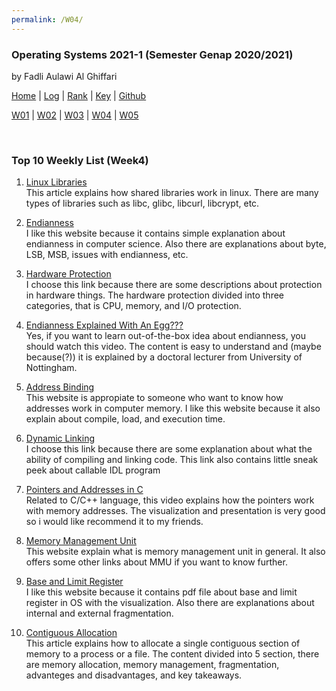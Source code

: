 ```yaml
---
permalink: /W04/
---
```


### **Operating Systems 2021-1 (Semester Genap 2020/2021)**

by Fadli Aulawi Al Ghiffari

[Home](https://fadlia68.github.io/os211/ "Home Page") | [Log](https://fadlia68.github.io/os211/TXT/mylog.txt) | [Rank](https://fadlia68.github.io/os211/TXT/myrank.txt) | [Key](https://fadlia68.github.io/os211/TXT/mypubkey.txt) | [Github](https://github.com/fadlia68/os211/)

[W01](https://fadlia68.github.io/os211/W01/) | [W02](https://fadlia68.github.io/os211/W02/) | [W03](https://fadlia68.github.io/os211/W03/) | [W04](https://fadlia68.github.io/os211/W04/) | [W05](https://fadlia68.github.io/os211/W05/)

<br>

### Top 10 Weekly List (Week4)

1. [Linux Libraries][1]<br>
This article explains how shared libraries work in linux. There are many types of libraries such as libc, glibc, libcurl, libcrypt, etc.

2. [Endianness][2]<br>
I like this website because it contains simple explanation about endianness in computer science. Also there are explanations about byte, LSB, MSB, issues with endianness, etc. 

3. [Hardware Protection][3]<br>
I choose this link because there are some descriptions about protection in hardware things. The hardware protection divided into three categories, that is CPU, memory, and I/O protection.

4. [Endianness Explained With An Egg???][4]<br>
Yes, if you want to learn out-of-the-box idea about endianness, you should watch this video. The content is easy to understand and (maybe because(?)) it is explained by a doctoral lecturer from University of Nottingham.

5. [Address Binding][5]<br>
This website is appropiate to someone who want to know how addresses work in computer memory. I like this website because it also explain about compile, load, and execution time.

6. [Dynamic Linking][6]<br>
I choose this link because there are some explanation about what the ability of compiling and linking code. This link also contains little sneak peek about callable IDL program

7. [Pointers and Addresses in C][7]<br>
Related to C/C++ language, this video explains how the pointers work with memory addresses. The visualization and presentation is very good so i would like recommend it to my friends.

8. [Memory Management Unit][8]<br>
This website explain what is memory management unit in general. It also offers some other links about MMU if you want to know further.
 
9. [Base and Limit Register][9]<br>
I like this website because it contains pdf file about base and limit register in OS with the visualization. Also there are explanations about internal and external fragmentation.

10. [Contiguous Allocation][10]<br>
This article explains how to allocate a single contiguous section of memory to a process or a file. The content divided into 5 section, there are memory allocation, memory management, fragmentation, advanteges and disadvantages, and key takeaways.

[1]: https://www.tecmint.com/understanding-shared-libraries-in-linux/
[2]: https://www.freecodecamp.org/news/what-is-endianness-big-endian-vs-little-endian/
[3]: https://www.includehelp.com/operating-systems/hardware-protection.aspx
[4]: https://www.youtube.com/watch?v=NcaiHcBvDR4
[5]: https://www.techwalla.com/articles/what-is-address-binding
[6]: https://www.l3harrisgeospatial.com/docs/dynamiclinking.html
[7]: https://www.youtube.com/watch?v=sjQb7TGTO9U
[8]: https://whatis.techtarget.com/definition/memory-management-unit-MMU
[9]: https://silo.tips/download/what-is-the-base-register-and-what-is-the-limit-register
[10]: https://binaryterms.com/contiguous-memory-allocation-in-operating-system.html

